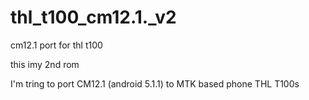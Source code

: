 # thl_t100_cm12.1._v2
cm12.1 port for thl t100

this imy 2nd rom

I'm tring to port CM12.1 (android 5.1.1) to MTK based phone THL T100s
